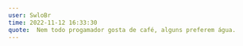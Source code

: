 ```yaml
---
user: SwloBr
time: 2022-11-12 16:33:30
quote:  Nem todo progamador gosta de café, alguns preferem água.
---
```

